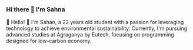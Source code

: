 ### Hi there 👋 I'm Sahna
 🌱 Hello! 👋 I'm Sahan, a 22 years old student with a passion for leveraging technology to achieve environmental sustainability. Currently, I'm pursuing advanced studies at Agraganya by Eutech, focusing on programming designed for low-carbon economy.

<!--
**sahanamugodage/sahanamugodage** is a ✨ _special_ ✨ repository because its `README.md` (this file) appears on your GitHub profile.

Here are some ideas to get you started:

- 🔭 I’m currently working on ...
- 🌱 I’m currently learning in Agraganya
- 👯 I’m looking to collaborate on ...
- 🤔 I’m looking for help with ...
- 💬 Ask me about ...
- 📫 How to reach me: ...
- 😄 Pronouns: ...
- ⚡ Fun fact: ...
-->
